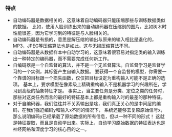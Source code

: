 

### 特点

* 自动编码器是数据相关的，这意味着自动编码器只能压缩那些与训练数据类似的数据。
比如，使用人脸训练出来的自动编码器在压缩别的图片，比如树木时性能很差，因为它学习到的特征是与人脸相关的。
* 自动编码器是有损的，意思是解压缩的输出与原来的输入相比是退化的，MP3，JPEG等压缩算法也是如此。这与无损压缩算法不同。
* 自动编码器是从数据样本中自动学习的，这意味着很容易对指定类的输入训练出一种特定的编码器，而不需要完成任何新工作。
* 自编码器是一个自监督的算法，并不是一个无监督算法。自监督学习是监督学习的一个实例，其标签产生自输入数据。
要获得一个自监督的模型，你需要一个靠谱的目标跟一个损失函数，仅仅把目标设定为重构输入可能不是正确的选项。
基本上，要求模型在像素级上精确重构输入不是机器学习的兴趣所在，学习到高级的抽象特征才是。
事实上，当主要任务是分类、定位之类的任务时，那些对这类任务而言的最好的特征基本上都是重构输入时的最差的那种特征。
* 对于自编码器，我们往往并不关系输出是啥，我们真正关心的是中间层的编码，在我们强迫编码y和输入x不同的情况下，
系统还能够去复原原始信号x，那么说明编码y已经承载了原始数据的所有信息，但以一种不同的形式！
这就是特征提取，而且是自动学出来。实际上，自动学习原始数据的特征表达也是神经网络和深度学习的核心目的之一。
